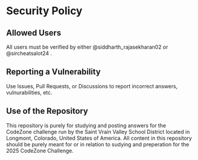 # Security Policy

## Allowed Users

All users must be verified by either @siddharth_rajasekharan02 or @sircheatsalot24 .


## Reporting a Vulnerability

Use Issues, Pull Requests, or Discussions to report incorrect answers, vulnurabilities, etc.


## Use of the Repository

This repository is purely for studying and posting answers for the CodeZone challenge run by the Saint Vrain Valley School District located in Longmont, Colorado, United States of America. All content in this repository should be purely meant for or in relation to sudying and preperation for the 2025 CodeZone Challenge. 
